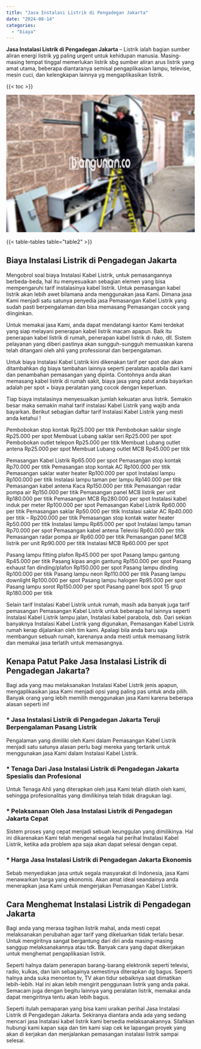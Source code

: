 ```yaml
---
title: "Jasa Instalasi Listrik di Pengadegan Jakarta"
date: "2024-08-14"
categories: 
  - "biaya"
---
```


**Jasa Instalasi Listrik di Pengadegan Jakarta** – Listrik ialah bagian sumber aliran energi listrik yg paling urgent untuk kehidupan manusia. Masing-masing tempat tinggal memerlukan listrik sbg sumber aliran arus listrik yang amat utama, beberapa diantaranya semisal pengaplikasian lampu, televise, mesin cuci, dan kelengkapan lainnya yg mengaplikasikan listrik.

{{< toc >}}

![Jasa Instalasi Listrik di Pengadegan Jakarta](/images/instalasi-listrik-murah01.png)

{{< table-tables table="table2" >}}

## Biaya Instalasi Listrik di Pengadegan Jakarta

Mengobrol soal biaya Instalasi Kabel Listrik, untuk pemasangannya berbeda-beda, hal itu menyesuaikan sebagian elemen yang bisa mempengaruhi tarif instalasinya kabel listrik. Untuk pemasangan kabel listrik akan lebih awet bilamana anda menggunakan jasa Kami. Dimana jasa Kami menjadi satu satunya penyedia jasa Pemasangan Kabel Listrik yang sudah pasti berpengalaman dan bisa memasang Pemasangan cocok yang diinginkan.

Untuk memakai jasa Kami, anda dapat mendatangi kantor Kami terdekat yang siap melayani penerapan kabel listrik macam apapun. Baik itu penerapan kabel listrik di rumah, penerapan kabel listrik di ruko, dll. Sistem pelayanan yang diberi pastinya akan sungguh-sungguh memuaskan karena telah ditangani oleh ahli yang professional dan berpengalaman.

Untuk biaya Instalasi Kabel Listrik kini dikenakan tarif per spot dan akan ditambahkan dg biaya tambahan lainnya seperti peralatan apabila dari kami dan penambahan pemasangan yang dipinta. Contohnya anda akan memasang kabel listrik di rumah sakit, biaya jasa yang patut anda bayarkan adalah per spot + biaya peralatan yang cocok dengan keperluan.

Tiap biaya instalasinya menyesuaikan jumlah kekuatan arus listrik. Semakin besar maka semakin mahal tarif instalasi Kabel Listrik yang wajib anda bayarkan. Berikut sebagian daftar tarif Instalasi Kabel Listrik yang mesti anda ketahui !

Pembobokan stop kontak Rp25.000 per titik Pembobokan saklar single Rp25.000 per spot Membuat Lubang saklar seri Rp25.000 per spot Pembobokan outlet telepon Rp25.000 per titik Membuat Lubang outlet antena Rp25.000 per spot Membuat Lubang outlet MCB Rp45.000 per titik

Pemasangan Kabel Listrik Rp65.000 per spot Pemasangan stop kontak Rp70.000 per titik Pemasangan stop kontak AC Rp100.000 per titik Pemasangan saklar water heater Rp100.000 per spot Instalasi lampu Rp100.000 per titik Instalasi lampu taman per lampu Rp140.000 per titik Pemasangan kabel antena Kaca Rp150.000 per titik Pemasangan radar pompa air Rp150.000 per titik Pemasangan panel MCB listrik per unit Rp180.000 per titik Pemasangan MCB Rp280.000 per spot Instalasi kabel induk per meter Rp100.000 per spot Pemasangan Kabel Listrik Rp60.000 per titik Pemasangan saklar Rp50.000 per titik Instalasi saklar AC Rp40.000 per titik – Rp200.000 per titik Pemasangan stop kontak water heater Rp50.000 per titik Instalasi lampu Rp65.000 per spot Instalasi lampu taman Rp70.000 per spot Pemasangan kabel antena Televisi Rp60.000 per titik Pemasangan radar pompa air Rp60.000 per titik Pemasangan panel MCB listrik per unit Rp90.000 per titik Instalasi MCB Rp60.000 per spot

Pasang lampu fitting plafon Rp45.000 per spot Pasang lampu gantung Rp45.000 per titik Pasang kipas angin gantung Rp150.000 per spot Pasang exhaust fan dinding/plafon Rp150.000 per spot Pasang lampu dinding Rp100.000 per titik Pasang lampu neon Rp110.000 per titik Pasang lampu downlight Rp100.000 per spot Pasang lampu halogen Rp95.000 per spot Pasang lampu sorot Rp150.000 per spot Pasang panel box spot 15 grup Rp180.000 per titik

Selain tarif Instalasi Kabel Listrik untuk rumah, masih ada banyak juga tarif pemasangan Pemasangan Kabel Listrik untuk beberapa hal lainnya seperti Instalasi Kabel Listrik lampu jalan, Instalasi kabel parabola, dsb. Dari sekian banyaknya Instalasi Kabel Listrik yang digunakan, Pemasangan Kabel Listrik rumah kerap dijalankan oleh tim kami. Apalagi bila anda baru saja membangun sebuah rumah, karenanya anda mesti untuk memasang listrik dan memakai jasa terlatih untuk memasangnya.

## Kenapa Patut Pake Jasa Instalasi Listrik di Pengadegan Jakarta?

Bagi ada yang mau melaksanakan Instalasi Kabel Listrik jenis apapun, mengaplikasikan jasa Kami menjadi opsi yang paling pas untuk anda pilih. Banyak orang yang lebih memilih menggunakan jasa Kami karena beberapa alasan seperti ini!

### \* Jasa Instalasi Listrik di Pengadegan Jakarta Teruji Berpengalaman Pasang Listrik

Pengalaman yang dimiliki oleh Kami dalam Pemasangan Kabel Listrik menjadi satu satunya alasan perlu bagi mereka yang tertarik untuk menggunakan jasa Kami dalam Instalasi Kabel Listrik.

### \* Tenaga Dari Jasa Instalasi Listrik di Pengadegan Jakarta Spesialis dan Profesional

Untuk Tenaga Ahli yang diterapkan oleh jasa Kami telah dilatih oleh kami, sehingga profesionalitas yang dimilikinya telah tidak diragukan lagi.

### \* Pelaksanaan Oleh Jasa Instalasi Listrik di Pengadegan Jakarta Cepat

Sistem proses yang cepat menjadi sebuah keunggulan yang dimilikinya. Hal ini dikarenakan Kami telah mengenal segala hal perihal Instalasi Kabel Listrik, ketika ada problem apa saja akan dapat selesai dengan cepat.

### \* Harga Jasa Instalasi Listrik di Pengadegan Jakarta Ekonomis

Sebab menyediakan jasa untuk segala masyarakat di Indonesia, jasa Kami menawarkan harga yang ekonomis. Akan amat ideal seandainya anda menerapkan jasa Kami untuk mengerjakan Pemasangan Kabel Listrik.

## Cara Menghemat Instalasi Listrik di Pengadegan Jakarta


Bagi anda yang merasa tagihan listrik mahal, anda mesti cepat melaksanakan perubahan agar tarif yang dikeluarkan tidak terlalu besar. Untuk mengiritnya sangat bergantung dari diri anda masing-masing sanggup melaksanakannya atau tdk. Banyak cara yang dapat dikerjakan untuk menghemat pengaplikasian listrik.

Seperti halnya dalam penerapan barang-barang elektronik seperti televisi, radio, kulkas, dan lain sebagainya semestinya diterapkan dg bagus. Seperti halnya anda suka menonton tv, TV akan tidur sebaiknya saat dimatikan lebih-lebih. Hal ini akan lebih mengirit penggunaan listrik yang anda pakai. Semacam juga dengan begitu lainnya yang peralatan listrik, memakai anda dapat mengiritnya tentu akan lebih bagus.

Seperti itulah pemaparan yang bisa kami uraikan perihal Jasa Instalasi Listrik di Pengadegan Jakarta. Sekiranya diantara anda ada yang sedang mencari jasa Instalasi kabel listrik kami bersedia melaksanakannya. Silahkan hubungi kami kapan saja dan tim kami siap cek ke lapangan proyek yang akan di kerjakan dan menjalankan pemasangan instalasi listrik sampai selesai.
